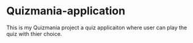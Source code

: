 # Quizmania-application
This is my Quizmania project a quiz applicaiton where user can play the quiz with thier choice.
